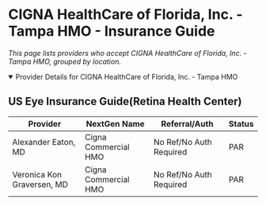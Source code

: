 # CIGNA HealthCare of Florida, Inc. - Tampa HMO - Insurance Guide

*This page lists providers who accept CIGNA HealthCare of Florida, Inc. - Tampa HMO, grouped by location.*

<details open><summary>Provider Details for CIGNA HealthCare of Florida, Inc. - Tampa HMO</summary>

## US Eye Insurance Guide(Retina Health Center)

| Provider | NextGen Name | Referral/Auth | Status |
|----------|-------------|--------------|--------|
| Alexander Eaton, MD | Cigna Commercial HMO | No Ref/No Auth Required | PAR |
| Veronica Kon Graversen, MD | Cigna Commercial HMO | No Ref/No Auth Required | PAR |

</details>

